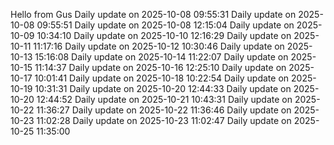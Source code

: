 ﻿Hello from Gus
Daily update on 2025-10-08 09:55:31
Daily update on 2025-10-08 09:55:51
Daily update on 2025-10-08 12:15:04
Daily update on 2025-10-09 10:34:10
Daily update on 2025-10-10 12:16:29
Daily update on 2025-10-11 11:17:16
Daily update on 2025-10-12 10:30:46
Daily update on 2025-10-13 15:16:08
Daily update on 2025-10-14 11:22:07
Daily update on 2025-10-15 11:14:37
Daily update on 2025-10-16 12:25:10
Daily update on 2025-10-17 10:01:41
Daily update on 2025-10-18 10:22:54
Daily update on 2025-10-19 10:31:31
Daily update on 2025-10-20 12:44:33
Daily update on 2025-10-20 12:44:52
Daily update on 2025-10-21 10:43:31
Daily update on 2025-10-22 11:36:27
Daily update on 2025-10-22 11:36:46
Daily update on 2025-10-23 11:02:28
Daily update on 2025-10-23 11:02:47
Daily update on 2025-10-25 11:35:00
